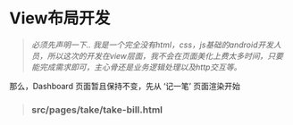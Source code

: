 # View布局开发

> _必须先声明一下.. 我是一个完全没有html，css，js基础的android开发人员，所以这次的开发在view层面，我不会在页面美化上费太多时间，只要能完成需求即可，主心骨还是业务逻辑处理以及http交互等。_

那么，Dashboard 页面暂且保持不变，先从 ‘记一笔’ 页面渲染开始

> ### **src/pages/take/take-bill.html**



